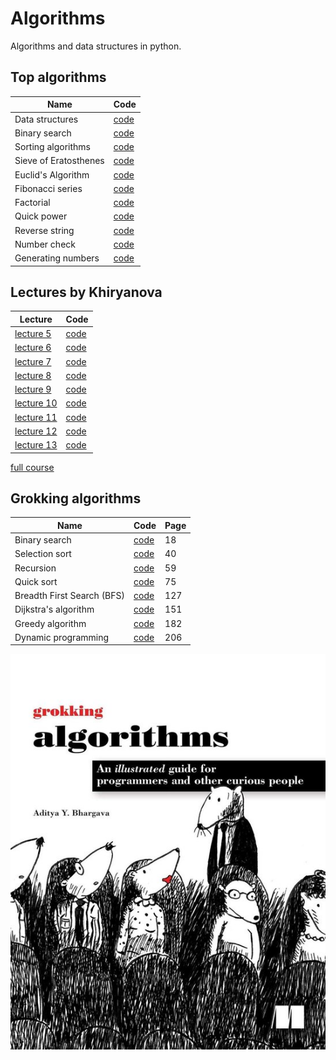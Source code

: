 # Algorithms
Algorithms and data structures in python.

## Top algorithms
Name|Code|
----|----|
Data structures|[code](https://github.com/Alekselion/algorithms/blob/master/1_data_structures.py)
Binary search|[code](https://github.com/Alekselion/algorithms/blob/master/2_binary_search.py)
Sorting algorithms|[code](https://github.com/Alekselion/algorithms/blob/master/3_sorting.py)
Sieve of Eratosthenes|[code](https://github.com/Alekselion/algorithms/blob/master/4_eratosthenes.py)
Euclid's Algorithm|[code](https://github.com/Alekselion/algorithms/blob/master/5_euclid.py)
Fibonacci series|[code](https://github.com/Alekselion/algorithms/blob/master/6_fibonacci.py)
Factorial|[code](https://github.com/Alekselion/algorithms/blob/master/7_factorial.py)
Quick power|[code](https://github.com/Alekselion/algorithms/blob/master/8_quick_power.py)
Reverse string|[code](https://github.com/Alekselion/algorithms/blob/master/9_reverse.py)
Number check|[code](https://github.com/Alekselion/algorithms/blob/master/10_number_is.py)
Generating numbers|[code](https://github.com/Alekselion/algorithms/blob/master/11_listGenerators.py)

## Lectures by Khiryanova
Lecture|Code
-------|----
[lecture 5](https://www.youtube.com/watch?v=3I6OjxoeSS8&list=PLRDzFCPr95fK7tr47883DFUbm4GeOjjc0&index=5)|[code](https://github.com/Alekselion/algorithms/blob/master/lectures-by-Khiryanova/lecture5_array_prime.py)
[lecture 6](https://www.youtube.com/watch?v=NLq7nB9bV0M&list=PLRDzFCPr95fK7tr47883DFUbm4GeOjjc0&index=6)|[code](https://github.com/Alekselion/algorithms/blob/master/lectures-by-Khiryanova/lecture6_sorting.py)
[lecture 7](https://www.youtube.com/watch?v=0Bc8zLURY-c&list=PLRDzFCPr95fK7tr47883DFUbm4GeOjjc0&index=7)|[code](https://github.com/Alekselion/algorithms/blob/master/lectures-by-Khiryanova/lecture7_recursion.py)
[lecture 8](https://www.youtube.com/watch?v=2XFaK3bgT7w&list=PLRDzFCPr95fK7tr47883DFUbm4GeOjjc0&index=8)|[code](https://github.com/Alekselion/algorithms/blob/master/lectures-by-Khiryanova/lecture8_geniration.py)
[lecture 9](https://www.youtube.com/watch?v=qf82-r9hl2Y&list=PLRDzFCPr95fK7tr47883DFUbm4GeOjjc0&index=9)|[code](https://github.com/Alekselion/algorithms/blob/master/lectures-by-Khiryanova/lecture9_sorting.py)
[lecture 10](https://www.youtube.com/watch?v=EdhN_gEDfUM&list=PLRDzFCPr95fK7tr47883DFUbm4GeOjjc0&index=10)|[code](https://github.com/Alekselion/algorithms/blob/master/lectures-by-Khiryanova/lecture10_dynamic.py)
[lecture 11](https://www.youtube.com/watch?v=m4HOkVeN4Mo&list=PLRDzFCPr95fK7tr47883DFUbm4GeOjjc0&index=11)|[code](https://github.com/Alekselion/algorithms/blob/master/lectures-by-Khiryanova/lecture11_sequence.py)
[lecture 12](https://www.youtube.com/watch?v=rEPggzaPoUw&list=PLRDzFCPr95fK7tr47883DFUbm4GeOjjc0&index=12)|[code](https://github.com/Alekselion/algorithms/blob/master/lectures-by-Khiryanova/lecture12_strings.py)
[lecture 13](https://www.youtube.com/watch?v=L4IU1bPKvHM&list=PLRDzFCPr95fK7tr47883DFUbm4GeOjjc0&index=13)|[code](https://github.com/Alekselion/algorithms/blob/master/lectures-by-Khiryanova/lecture13_braces.py)

[full course](https://www.youtube.com/playlist?list=PLRDzFCPr95fK7tr47883DFUbm4GeOjjc0)

## Grokking algorithms
Name|Code|Page|
----|----|----|
Binary search|[code](https://github.com/Alekselion/algorithms/blob/master/grokking-algorithms/1_binarySearch.py)|18|
Selection sort|[code](https://github.com/Alekselion/algorithms/blob/master/grokking-algorithms/2_selectionSort.py)|40|
Recursion|[code](https://github.com/Alekselion/algorithms/blob/master/grokking-algorithms/3_recursion.py)|59|
Quick sort|[code](https://github.com/Alekselion/algorithms/blob/master/grokking-algorithms/4_quickSort.py)|75|
Breadth First Search (BFS)|[code](https://github.com/Alekselion/algorithms/blob/master/grokking-algorithms/5_breadthFirstSearch.py)|127|
Dijkstra's algorithm|[code](https://github.com/Alekselion/algorithms/blob/master/grokking-algorithms/6_dijkstra.py)|151|
Greedy algorithm|[code](https://github.com/Alekselion/algorithms/blob/master/grokking-algorithms/7_greedy.py)|182|
Dynamic programming|[code](https://github.com/Alekselion/algorithms/blob/master/grokking-algorithms/8_dynamic.py)|206|

![picture](https://github.com/Alekselion/algorithms/blob/master/grokking-algorithms/book.jpg)
